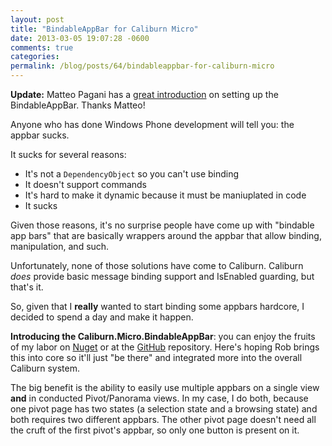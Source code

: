 ```yaml
---
layout: post
title: "BindableAppBar for Caliburn Micro"
date: 2013-03-05 19:07:28 -0600
comments: true
categories:
permalink: /blog/posts/64/bindableappbar-for-caliburn-micro
---
```


**Update:** Matteo Pagani has a [great introduction](http://wp.qmatteoq.com/first-steps-with-caliburn-micro-the-application-bar/) on setting up the BindableAppBar. Thanks Matteo!

Anyone who has done Windows Phone development will tell you: the appbar sucks.

It sucks for several reasons:

* It's not a `DependencyObject` so you can't use binding
* It doesn't support commands
* It's hard to make it dynamic because it must be maniuplated in code
* It sucks

Given those reasons, it's no surprise people have come up with "bindable app bars" that are basically wrappers around the appbar that allow binding, manipulation, and such.

Unfortunately, none of those solutions have come to Caliburn. Caliburn *does* provide basic message binding support and IsEnabled guarding, but that's it.

So, given that I **really** wanted to start binding some appbars hardcore, I decided to spend a day and make it happen.

**Introducing the Caliburn.Micro.BindableAppBar**: you can enjoy the fruits of my labor on [Nuget](https://nuget.org/packages/Caliburn.Micro.BindableAppBar/) or at the [GitHub](https://github.com/kamranayub/CaliburnBindableAppBar) repository. Here's hoping Rob brings this into core so it'll just "be there" and integrated more into the overall Caliburn system.

The big benefit is the ability to easily use multiple appbars on a single view **and** in conducted Pivot/Panorama views. In my case, I do both, because one pivot page has two states (a selection state and a browsing state) and both requires two different appbars. The other pivot page doesn't need all the cruft of the first pivot's appbar, so only one button is present on it.